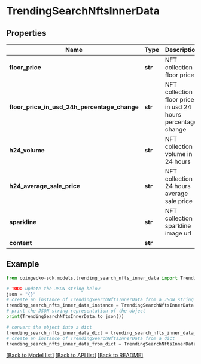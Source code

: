 # TrendingSearchNftsInnerData


## Properties

Name | Type | Description | Notes
------------ | ------------- | ------------- | -------------
**floor_price** | **str** | NFT collection floor price | [optional] 
**floor_price_in_usd_24h_percentage_change** | **str** | NFT collection floor price in usd 24 hours percentage change | [optional] 
**h24_volume** | **str** | NFT collection volume in 24 hours | [optional] 
**h24_average_sale_price** | **str** | NFT collection 24 hours average sale price | [optional] 
**sparkline** | **str** | NFT collection sparkline image url | [optional] 
**content** | **str** |  | [optional] 

## Example

```python
from coingecko-sdk.models.trending_search_nfts_inner_data import TrendingSearchNftsInnerData

# TODO update the JSON string below
json = "{}"
# create an instance of TrendingSearchNftsInnerData from a JSON string
trending_search_nfts_inner_data_instance = TrendingSearchNftsInnerData.from_json(json)
# print the JSON string representation of the object
print(TrendingSearchNftsInnerData.to_json())

# convert the object into a dict
trending_search_nfts_inner_data_dict = trending_search_nfts_inner_data_instance.to_dict()
# create an instance of TrendingSearchNftsInnerData from a dict
trending_search_nfts_inner_data_from_dict = TrendingSearchNftsInnerData.from_dict(trending_search_nfts_inner_data_dict)
```
[[Back to Model list]](../README.md#documentation-for-models) [[Back to API list]](../README.md#documentation-for-api-endpoints) [[Back to README]](../README.md)


